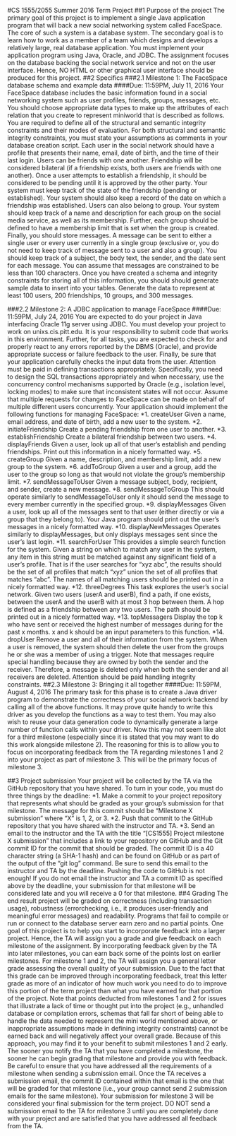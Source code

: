#CS 1555/2055 Summer 2016 Term Project
##1 Purpose of the project
The primary goal of this project is to implement a single Java application program that will back
a new social networking system called FaceSpace. The core of such a system is a database system.
The secondary goal is to learn how to work as a member of a team which designs and develops a
relatively large, real database application.
You must implement your application program using Java, Oracle, and JDBC. The assignment
focuses on the database backing the social network service and not on the user interface. Hence,
NO HTML or other graphical user interface should be produced for this project.
##2 Specifics
###2.1 Milestone 1: The FaceSpace database schema and example data
####Due: 11:59PM, July 11, 2016
Your FaceSpace database includes the basic information found in a social networking system such
as user profiles, friends, groups, messages, etc. You should choose appropriate data types to make
up the attributes of each relation that you create to represent miniworld that is described as follows.
You are required to define all of the structural and semantic integrity constraints and their modes of
evaluation. For both structural and semantic integrity constraints, you must state your assumptions
as comments in your database creation script.
Each user in the social network should have a profile that presents their name, email, date of
birth, and the time of their last login.
Users can be friends with one another. Friendship will be considered bilateral (if a friendship
exists, both users are friends with one another). Once a user attempts to establish a friendship, it
should be considered to be pending until it is approved by the other party. Your system must keep
track of the state of the friendship (pending or established). Your system should also keep a record
of the date on which a friendship was established.
Users can also belong to group. Your system should keep track of a name and description for
each group on the social media service, as well as its membership. Further, each group should be
defined to have a membership limit that is set when the group is created.
Finally, you should store messages. A message can be sent to either a single user or every user
currently in a single group (exclusive or, you do not need to keep track of message sent to a user
and also a group). You should keep track of a subject, the body text, the sender, and the date sent
for each message. You can assume that messages are constrained to be less than 100 characters.
Once you have created a schema and integrity constraints for storing all of this information,
you should should generate sample data to insert into your tables. Generate the data to represent
at least 100 users, 200 friendships, 10 groups, and 300 messages.

###2.2 Milestone 2: A JDBC application to manage FaceSpace
####Due: 11:59PM, July 24, 2016
You are expected to do your project in Java interfacing Oracle 11g server using JDBC. You must
develop your project to work on unixs.cis.pitt.edu. It is your responsibility to submit code that
works in this environment. Further, for all tasks, you are expected to check for and properly react
to any errors reported by the DBMS (Oracle), and provide appropriate success or failure feedback
to the user. Finally, be sure that your application carefully checks the input data from the user.
Attention must be paid in defining transactions appropriately. Specifically, you need to design
the SQL transactions appropriately and when necessary, use the concurrency control mechanisms
supported by Oracle (e.g., isolation level, locking modes) to make sure that inconsistent states
will not occur. Assume that multiple requests for changes to FaceSpace can be made on behalf of
multiple different users concurrently.
Your application should implement the following functions for managing FaceSpace:
*1. createUser
Given a name, email address, and date of birth, add a new user to the system.
*2. initiateFriendship
Create a pending friendship from one user to another.
*3. establishFriendship
Create a bilateral friendship between two users.
*4. displayFriends
Given a user, look up all of that user’s establish and pending friendships. Print out this
information in a nicely formatted way.
*5. createGroup
Given a name, description, and membership limit, add a new group to the system.
*6. addToGroup
Given a user and a group, add the user to the group so long as that would not violate the
group’s membership limit.
*7. sendMessageToUser
Given a message subject, body, recipient, and sender, create a new message.
*8. sendMessageToGroup
This should operate similarly to sendMessageToUser only it should send the message to every
member currently in the specified group.
*9. displayMessages
Given a user, look up all of the messages sent to that user (either directly or via a group
that they belong to). Your Java program should print out the user’s messages in a nicely
formatted way.
*10. displayNewMessages
Operates similarly to displayMessages, but only displays messages sent since the user’s last
login.
*11. searchForUser
This provides a simple search function for the system. Given a string on which to match any
user in the system, any item in this string must be matched against any significant field of a
user’s profile. That is if the user searches for “xyz abc”, the results should be the set of all
profiles that match “xyz” union the set of all profiles that matches “abc”. The names of all
matching users should be printed out in a nicely formatted way.
*12. threeDegrees
This task explores the user’s social network. Given two users (userA and userB), find a path,
if one exists, between the userA and the userB with at most 3 hop between them. A hop is
defined as a friendship between any two users. The path should be printed out in a nicely
formatted way.
*13. topMessagers
Display the top k who have sent or received the highest number of messages during for the
past x months. x and k should be an input parameters to this function.
*14. dropUser
Remove a user and all of their information from the system. When a user is removed, the
system should then delete the user from the groups he or she was a member of using a
trigger. Note that messages require special handling because they are owned by both the
sender and the receiver. Therefore, a message is deleted only when both the sender and all
receivers are deleted. Attention should be paid handling integrity constraints.
##2.3 Milestone 3: Bringing it all together
####Due: 11:59PM, August 4, 2016
The primary task for this phase is to create a Java driver program to demonstrate the correctness
of your social network backend by calling all of the above functions. It may prove quite handy to
write this driver as you develop the functions as a way to test them. You may also wish to reuse
your data generation code to dynamically generate a large number of function calls within your
driver.
Now this may not seem like alot for a third milestone (especially since it is stated that you
may want to do this work alongside milestone 2). The reasoning for this is to allow you to focus
on incorporating feedback from the TA regarding milestones 1 and 2 into your project as part of
milestone 3. This will be the primary focus of milestone 3.

##3 Project submission
Your project will be collected by the TA via the GitHub repository that you have shared. To turn
in your code, you must do three things by the deadline:
*1. Make a commit to your project repository that represents what should be graded as your
group’s submission for that milestone. The message for this commit should be “Milestone X
submission” where “X” is 1, 2, or 3.
*2. Push that commit to the GitHub repository that you have shared with the instructor and
TA.
*3. Send an email to the instructor and the TA with the title “[CS1555] Project milestone X
submission” that includes a link to your repository on GitHub and the Git commit ID for the
commit that should be graded. The commit ID is a 40 character string (a SHA-1 hash) and
can be found on GitHub or as part of the output of the “git log” command.
Be sure to send this email to the instructor and TA by the deadline. Pushing the code to
GitHub is not enough! If you do not email the instructor and TA a commit ID as specified above
by the deadline, your submission for that milestone will be considered late and you will receive a 0
for that milestone.
##4 Grading
The end result project will be graded on correctness (including transaction usage), robustness (errorchecking,
i.e., it produces user-friendly and meaningful error messages) and readability. Programs
that fail to compile or run or connect to the database server earn zero and no partial points.
One goal of this project is to help you start to incorporate feedback into a larger project.
Hence, the TA will assign you a grade and give feedback on each milestone of the assignment. By
incorporating feedback given by the TA into later milestones, you can earn back some of the points
lost on earlier milestones. For milestone 1 and 2, the TA will assign you a general letter grade
assessing the overall quality of your submission. Due to the fact that this grade can be improved
through incorporating feedback, treat this letter grade as more of an indicator of how much work
you need to do to improve this portion of the term project than what you have earned for that
portion of the project.
Note that points deducted from milestones 1 and 2 for issues that illustrate a lack of time or
thought put into the project (e.g., unhandled database or compilation errors, schemas that fall far
short of being able to handle the data needed to represent the mini world mentioned above, or
inappropriate assumptions made in defining integrity constraints) cannot be earned back and will
negatively affect your overall grade.
Because of this approach, you may find it to your benefit to submit milestones 1 and 2 early.
The sooner you notify the TA that you have completed a milestone, the sooner he can begin grading
that milestone and provide you with feedback.
Be careful to ensure that you have addressed all the requirements of a milestone when sending a
submission email. Once the TA receives a submission email, the commit ID contained within that
email is the one that will be graded for that milestone (i.e., your group cannot send 2 submission 
emails for the same milestone). Your submission for milestone 3 will be considered your final
submission for the term project. DO NOT send a submission email to the TA for milestone 3 until
you are completely done with your project and are satisfied that you have addressed all feedback
from the TA.